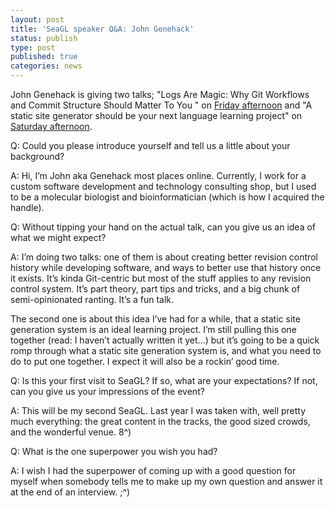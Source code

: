 ```yaml
---
layout: post
title: 'SeaGL speaker Q&A: John Genehack'
status: publish
type: post
published: true
categories: news
---
```



John Genehack is giving two talks; "Logs Are Magic: Why Git Workflows and Commit Structure Should Matter To You " on [Friday afternoon](https://osem.seagl.org/conferences/seagl2017/program/proposals/365) and "A static site generator should be your next language learning project" on [Saturday afternoon](https://osem.seagl.org/admin/conferences/seagl2017/program/events/366).

Q: Could you please introduce yourself and tell us a little about your background?
 
A: Hi, I’m John aka Genehack most places online. Currently, I work for a custom software development and technology consulting shop, but I used to be a molecular biologist and bioinformatician (which is how I acquired the handle).

Q: Without tipping your hand on the actual talk, can you give us an idea of what we might expect?
 
A: I’m doing two talks: one of them is about creating better revision control history while developing software, and ways to better use that history once it exists. It’s kinda Git-centric but most of the stuff applies to any revision control system. It’s part theory, part tips and tricks, and a big chunk of semi-opinionated ranting. It’s a fun talk.

The second one is about this idea I’ve had for a while, that a static site generation system is an ideal learning project. I’m still pulling this one together (read: I haven’t actually written it yet…) but it’s going to be a quick romp through what a static site generation system is, and what you need to do to put one together. I expect it will also be a rockin’ good time.
 
Q: Is this your first visit to SeaGL? If so, what are your expectations? If not, can you give us your impressions of the event?
 
A: This will be my second SeaGL. Last year I was taken with, well pretty much everything: the great content in the tracks, the good sized crowds, and the wonderful venue. 8^)

Q: What is the one superpower you wish you had? 

A: I wish I had the superpower of coming up with a good question for myself when somebody tells me to make up my own question and answer it at the end of an interview. ;^)




